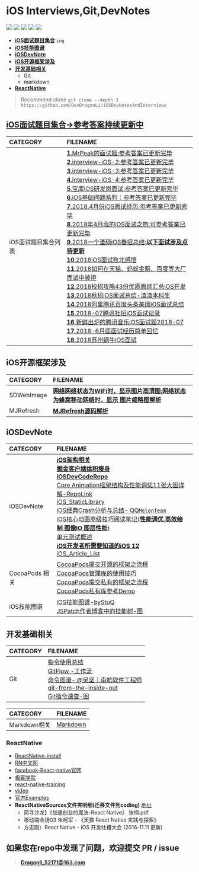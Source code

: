 #  iOS Interviews,Git,DevNotes 

</p>
<p align='left'>
<img src="http://githubbadges.com/star.svg?user=DevDragonLi&repo=iOSDevNotesAndInterviews">
<img src="http://githubbadges.com/fork.svg?user=DevDragonLi&repo=iOSDevNotesAndInterviews">
<img src="https://img.shields.io/badge/PR-welcome%20!-brightgreen.svg?colorA=a0cd34">
<img src="https://img.shields.io/packagist/l/doctrine/orm.svg">
<img src="https://img.shields.io/github/last-commit/google/skia.svg">
</p>

- **[iOS面试题目集合](#iOSinterview)** `ing`
- **[iOS技能图谱](#iOSinterview)**
- **[iOSDevNote](#iOSDevNote)**
- **[iOS开源框架涉及](#frameWorks)**
- **[开发基础相关](#Git&&markdown)**
	- Git
	- markdown
- **[ReactNative](#ReactNative)**

> Recommend clone 
> `git clone --depth 3 https://github.com/DevDragonLi/iOSDevNotesAndInterviews`

## <a name="iOSinterview"></a> [iOS面试题目集合->参考答案持续更新中](./interview-iOS)

| CATEGORY | FILENAME |  
|:----|:----|
|iOS面试题目集合列表|[**1**.MrPeak的面试题:参考答案已更新完毕](./interview-iOS/interview-iOS-1.md)<br>[**2**.interview-iOS-2:参考答案已更新完毕](./interview-iOS/interview-iOS-2.md)<br>[**3**.interview-iOS-3:参考答案已更新完毕](./interview-iOS/interview-iOS-3.md)<br>[**4**.interview-iOS-4:参考答案已更新完毕](./interview-iOS/interview-iOS-4.md)<br>[**5**.宝库iOS研发岗面试:参考答案已更新完毕](./interview-iOS/interview-iOS-5.md)<br>[**6**.iOS基础问题系列：参考答案已更新完毕](./interview-iOS/interview-iOS-6.md)<br>[**7**.2018.4月份iOS面试经历:参考答案已更新完毕](./interview-iOS/interview-iOS-7-2018-4月份iOS面试经历.md)<br>[**8**.2018年4月我的iOS面试之旅:可参考答案已更新完毕](./interview-iOS/interview-iOS-8-我的iOS面试之旅.md)<br>[**9**.2018一个渣硕iOS春招总结:**以下面试涉及点待更新**](./interview-iOS/interview-iOS-9-一个渣硕iOS春招总结.md)<br>[**10**.2018iOS面试败北感悟](./interview-iOS/interview-iOS-10-iOS面试败北感悟.md)<br>[**11**.2018如何在天猫、蚂蚁金服、百度等大厂面试中被拒](./interview-iOS/interview-iOS-11-如何在天猫、蚂蚁金服、百度等大厂面试中被拒.md)<br>[**12**.2018校招攻略43份优质面经汇总iOS开发](./interview-iOS/interview-iOS-12校招攻略43份优质面经汇总iOS开发.md)<br>[**13**.2018秋招iOS面试总结-渣渣本科生](./interview-iOS/interview-iOS-13-2018秋招iOS面试总结-渣渣本科生.md)<br>[**14**.2018阿里腾讯百度头条美团iOS面试总结](./interview-iOS/interview-iOS-14-阿里腾讯百度头条美团iOS面试总结.md)<br> [**15**.2018-07腾讯社招iOS面试记录](./interview-iOS/interview-iOS-15-腾讯社招iOS面试记录2018-07.md)<br>[**16**.新鲜出炉的腾讯音乐iOS面试题2018-07](./interview-iOS/interview-iOS-16-新鲜出炉的腾讯音乐iOS面试题2018-07.md)<br>[**17**.2018-6月底面试经历简单回忆](./interview-iOS/interview-iOS-17-2018-6月底面试经历简单回忆.md)<br> [**18**.2018苏州蜗牛iOS面试](./interview-iOS/interview-iOS-18-2018苏州蜗牛iOS面试.md)<br> |


## <a name="frameWorks"></a> iOS开源框架涉及
| CATEGORY | FILENAME |  
|:----|:----|
|SDWebImage|**[网络网络状态为WiFi时，显示图片高清图;网络状态为蜂窝移动网络时，显示 图片缩略图解析](./Analyze/SDWebImage/网络网络状态不同加载图片.md)**|
|MJRefresh|**[MJRefresh源码解析](./Analyze/MJRefresh/MJRefresh.md)**|


## <a name="iOSDevNote"></a> iOSDevNote

| CATEGORY | FILENAME |  
|:----|:----|
|iOSDevNote|[**iOS架构相关**](./iOSNote/iOS_architecture.pdf)<br>[**掘金客户端体积瘦身**](./iOSNote/appThin/readme.md)<br>[**iOSDevCodeRepo**](https://github.com/DevDragonLi/iOSDevDemo)<br>[Core Animation框架结构及性能调优11张大图详解-RepoLink](https://github.com/DevDragonLi/Core-AnimationPerformanceOptimization)<br>[iOS_StaticLibrary](./iOSNote/iOS_StaticLibrary/readme.md)<br>[iOS经典Crash分析与总结- QQ`MelonTeam`](./iOSNote/crash/README.md)<br>[iOS核心动画高级技巧阅读笔记(**性能调优**,**高效绘制**,**图像IO**,**图层性能**)](./iOSNote/Article/iOS-coreAnimationNote.md)<br>[单元测试概述](./iOSNote/Article/UnitTesting.md)<br>[**iOS开发者所需要知道的iOS 12**](./iOSNote/NewVersion/readme.md)<br>[iOS_Article_List](./iOSNote/iOS_Collection_article_List.md)|
|CocoaPods 相关 |[CocoaPods提交开源的框架之流程](./iOSNote/CocoaPods/cocoapods-podspec.md)<br> [CocoaPods管理库的使用技巧](./iOSNote/CocoaPods/CocoaPodsManageTips.md)<br>[CocoaPods提交私有的框架之流程](./iOSNote/CocoaPods/Pod&&spec.md) <br>[CocoaPods私有库参考Demo](https://github.com/DevDragonLi/iOSDevDemo/tree/master/1-DevDemo/PodPrivate_demo )|
|iOS技能图谱|[iOS技能图谱-byStuQ](./iOSNote/Article/map-MobileDev-iOSDev.md)<br>[JSPatch作者博客中的技能树-图](./images/iOSDev-bang.png)|

## <a name="Git&&markdown"></a> 开发基础相关

| CATEGORY | FILENAME |  
|:----|:----|
| Git |[指令使用总结](./base/Git.md)<br>[GitFlow -工作流](./base/Gitflow.md)<br>[命令图谱- @吴坚｜南航软件工程师](https://github.com/TeamStuQ/skill-map/blob/master/data/map-Git.md)<br>[git-from-the-inside-out](https://maryrosecook.com/blog/post/git-from-the-inside-out)<br>[Git指令速查-图](./images/git_easy.jpg)|

| CATEGORY | FILENAME |  
|:----|:----|
| Markdown相关 |[Markdown](./base/Markdown.md)|


### <a name="ReactNative"></a> ReactNative 

- [ReactNative-install](./iOSNote/ReactNative-install.md)
- [RN中文网](http://reactnative.cn)
- [facebook-React-native官网](https://facebook.github.io/react-native/)
- [极客学院](http://wiki.jikexueyuan.com/project/react-native/)
- [react-native-training](https://www.gitbook.com/book/unbug/react-native-training/details)
- [video](http://list.youku.com/albumlist/show?id=27615900&ascending=1&page=1)
- [官方Examples](https://github.com/facebook/react-native/tree/master/Examples)
- **ReactNativeSources文件夹明细(迁移文件到coding)**  [地址](https://coding.net/u/LFL/p/GitHubRepo/git)
	- 简寻沙龙】《加速创业的魔法-React Native》 张旭.pdf
	- 移动端会场03 朱柯军 - 《天猫 React Native 实践与探索》
	- 方志刚）React Native - iOS 开发吐槽大会  (2016-11.11 更新)

## 如果您在repo中发现了问题，欢迎提交 PR / issue
> **Dragonli_52171@163.com**
